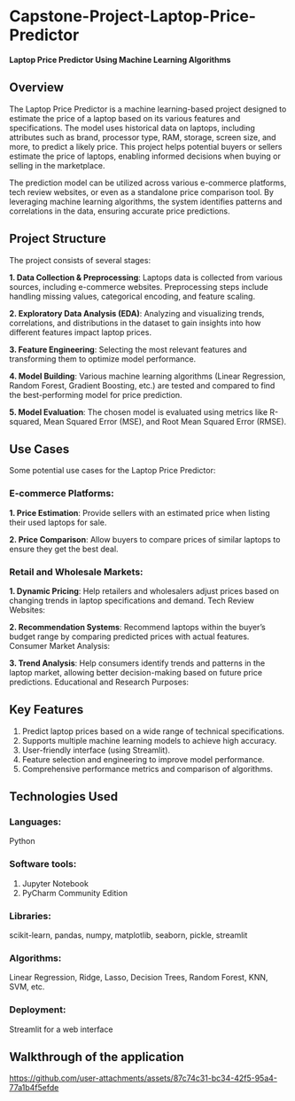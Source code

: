 # Capstone-Project-Laptop-Price-Predictor
**Laptop Price Predictor Using Machine Learning Algorithms**

## Overview
The Laptop Price Predictor is a machine learning-based project designed to estimate the price of a laptop based on its various features and specifications. The model uses historical data on laptops, including attributes such as brand, processor type, RAM, storage, screen size, and more, to predict a likely price. This project helps potential buyers or sellers estimate the price of laptops, enabling informed decisions when buying or selling in the marketplace.

The prediction model can be utilized across various e-commerce platforms, tech review websites, or even as a standalone price comparison tool. By leveraging machine learning algorithms, the system identifies patterns and correlations in the data, ensuring accurate price predictions.

## Project Structure
The project consists of several stages:

**1. Data Collection & Preprocessing**: Laptops data is collected from various sources, including e-commerce websites. Preprocessing steps include handling missing values, categorical encoding, and feature scaling.

**2. Exploratory Data Analysis (EDA)**: Analyzing and visualizing trends, correlations, and distributions in the dataset to gain insights into how different features impact laptop prices.

**3. Feature Engineering**: Selecting the most relevant features and transforming them to optimize model performance.

**4. Model Building**: Various machine learning algorithms (Linear Regression, Random Forest, Gradient Boosting, etc.) are tested and compared to find the best-performing model for price prediction.

**5. Model Evaluation**: The chosen model is evaluated using metrics like R-squared, Mean Squared Error (MSE), and Root Mean Squared Error (RMSE).

## Use Cases
Some potential use cases for the Laptop Price Predictor:

### E-commerce Platforms:

**1. Price Estimation**: Provide sellers with an estimated price when listing their used laptops for sale.

**2. Price Comparison**: Allow buyers to compare prices of similar laptops to ensure they get the best deal.

### Retail and Wholesale Markets:

**1. Dynamic Pricing**: Help retailers and wholesalers adjust prices based on changing trends in laptop specifications and demand.
Tech Review Websites:

**2. Recommendation Systems**: Recommend laptops within the buyer’s budget range by comparing predicted prices with actual features.
Consumer Market Analysis:

**3. Trend Analysis**: Help consumers identify trends and patterns in the laptop market, allowing better decision-making based on future price predictions.
Educational and Research Purposes:

## Key Features

1. Predict laptop prices based on a wide range of technical specifications.
2. Supports multiple machine learning models to achieve high accuracy.
3. User-friendly interface (using Streamlit).
4. Feature selection and engineering to improve model performance.
5. Comprehensive performance metrics and comparison of algorithms.

## Technologies Used

### Languages:
Python
### Software tools:
1. Jupyter Notebook
2. PyCharm Community Edition
### Libraries:
scikit-learn, pandas, numpy, matplotlib, seaborn, pickle, streamlit
### Algorithms:
Linear Regression, Ridge, Lasso, Decision Trees, Random Forest, KNN, SVM, etc.
### Deployment:
Streamlit for a web interface

## Walkthrough of the application
https://github.com/user-attachments/assets/87c74c31-bc34-42f5-95a4-77a1b4f5efde
